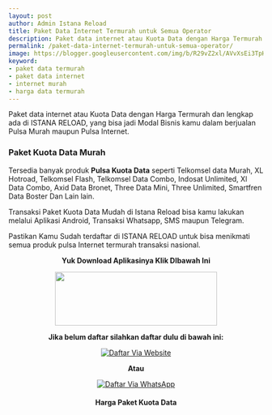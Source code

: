 ```yaml
---
layout: post
author: Admin Istana Reload
title: Paket Data Internet Termurah untuk Semua Operator
description: Paket data internet atau Kuota Data dengan Harga Termurah dan lengkap ada di ISTANA RELOAD, yang bisa jadi Modal Bisnis kamu dalam berjualan Pulsa.
permalink: /paket-data-internet-termurah-untuk-semua-operator/
image: https://blogger.googleusercontent.com/img/b/R29vZ2xl/AVvXsEi3TpHI7-t2STz3w2hkcT-ePxlflw_FTYN4NK7PUoMIIr-pPvI4tRIL0Q_F-Ck53tG9CM8EeOOICpXxD5zmFfEYGJmOZezzBaxPxnhqK-piuzkmZXRqpLVbI5y3lymrz6ROqz27avnnGahJItEN2yQDl5lC3BjNqZ_Vo10pKsvNaOLEl9KPG_NZVbmD_Q/s1600/paket%20kuota%20data%20istana%20reload.jpg
keyword: 
- paket data termurah
- paket data internet
- internet murah
- harga data termurah
---
```

<p>Paket data internet atau Kuota Data dengan Harga Termurah dan lengkap ada di ISTANA RELOAD, yang bisa jadi Modal Bisnis kamu dalam berjualan Pulsa Murah maupun Pulsa Internet.</p>
<h3 style="text-align: left;">Paket Kuota Data Murah</h3>
<p>Tersedia banyak produk <b>Pulsa Kuota Data</b> seperti Telkomsel data Murah, XL Hotroad, Telkomsel Flash, Telkomsel Data Combo, Indosat Unlimited, Xl Data Combo, Axid Data Bronet, Three Data Mini, Three Unlimited, Smartfren Data Boster Dan Lain lain.</p><p>Transaksi Paket Kuota Data Mudah di Istana Reload bisa kamu lakukan melalui Aplikasi Android, Transaksi Whatsapp, SMS maupun Telegram.</p><p>Pastikan Kamu Sudah terdaftar di ISTANA RELOAD untuk bisa menikmati semua produk pulsa Internet termurah transaksi nasional.</p>
<p style="text-align: center;"><b>Yuk Download Aplikasinya Klik DIbawah Ini</b></p>
<div class="separator" style="clear: both; text-align: center;"><a href="https://s.id/IRplaystore" style="margin-left: 1em; margin-right: 1em;" target="_blank"><img border="0" data-original-height="165" data-original-width="500" height="106" src="https://blogger.googleusercontent.com/img/b/R29vZ2xl/AVvXsEgtMuLnRz-xIV4WBo7jReAfDNfyQQsWDAKuBNp4r_GKtIiGLhfsvCbtN4sRSMtib5jNVrH1aLorHjelF1cqg5I7xBJrwjG0bHh7eVcfUuGF-_iHbpw2SZ6wkNVdAkeCS4kGC0vj4XpO1RmRpVLNzJ29Z-hasCMLkVqnMLianoz5AdphvtBTgbvw7Ip-w5A/s320/ezgif-2-0ab7bb90e0.gif" width="320" /></a></div>
<p style="text-align: center;"><b>Jika belum daftar silahkan daftar dulu di bawah ini:</b></p>
<div align="center"><a href="javascript:void(0);" onclick="Bukaregis()"><img alt="Daftar Via Website" src="https://blogger.googleusercontent.com/img/b/R29vZ2xl/AVvXsEj80fBU4vz8p8pBqdzlD1B6Gl6RQ0NMiLBHmBW4IO0iCBgEtMM-EGzI5ytvynZj9jjMmySpwuDLjN29M7dBwj3hCuMr2EizfLNBdWaoehQobMTA-dj_ux1NueKa89X8Z7bSP6HSWGWrGTNZO2iQ919VsunpxlL9uHM1zPzjkmogqGzkoDMlh88YOTJCt1w/s250/Picsart_23-12-04_05-04-16-865.png" title="Daftar Via Website" /></a></div>
<p style="text-align: center;"><b>Atau</b></p>
<div align="center"><a href="javascript:void(0);" onclick="openModal()"><img alt="Daftar Via WhatsApp" src="https://gambar.unduh.me/daftarwa.png" title="Daftar Via WhatsApp" /></a></div>
<h4 style="clear: both; text-align: center;">Harga Paket Kuota Data<br />
<script src="https://istanareload.co.id/tanggal.js" type="text/javascript"></script></h4><br />
<script src="https://istanareload.co.id/harga.php?type=js&amp;lvl=RS&amp;up=25&amp;cttn=INTERNET" type="text/javascript"></script>
